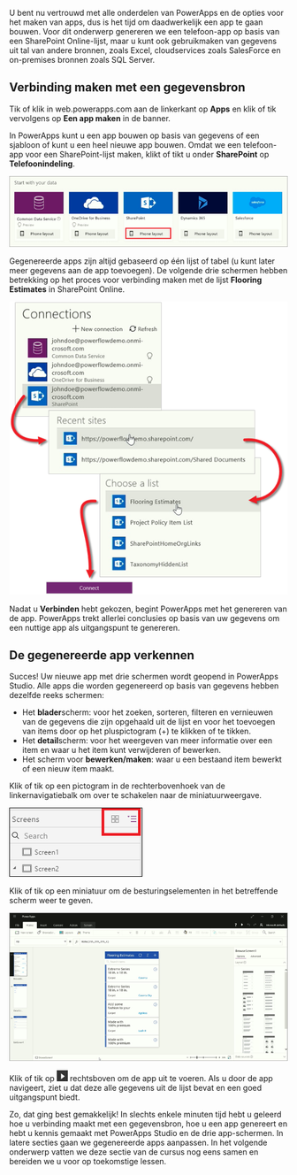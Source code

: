 U bent nu vertrouwd met alle onderdelen van PowerApps en de opties voor het maken van apps, dus is het tijd om daadwerkelijk een app te gaan bouwen. Voor dit onderwerp genereren we een telefoon-app op basis van een SharePoint Online-lijst, maar u kunt ook gebruikmaken van gegevens uit tal van andere bronnen, zoals Excel, cloudservices zoals SalesForce en on-premises bronnen zoals SQL Server.

## <a name="connect-to-a-data-source"></a>Verbinding maken met een gegevensbron
Tik of klik in web.powerapps.com aan de linkerkant op **Apps** en klik of tik vervolgens op **Een app maken** in de banner.

In PowerApps kunt u een app bouwen op basis van gegevens of een sjabloon of kunt u een heel nieuwe app bouwen. Omdat we een telefoon-app voor een SharePoint-lijst maken, klikt of tikt u onder **SharePoint** op **Telefoonindeling**.

![Telefoon-app voor SharePoint-lijst](./media/learning-create-first-app-powerapps/generate-sharepoint-phone.png)

Gegenereerde apps zijn altijd gebaseerd op één lijst of tabel (u kunt later meer gegevens aan de app toevoegen). De volgende drie schermen hebben betrekking op het proces voor verbinding maken met de lijst **Flooring Estimates** in SharePoint Online.

![Verbinding maken met SharePoint Online-lijst](./media/learning-create-first-app-powerapps/generate-connect-list.png)

Nadat u **Verbinden** hebt gekozen, begint PowerApps met het genereren van de app. PowerApps trekt allerlei conclusies op basis van uw gegevens om een nuttige app als uitgangspunt te genereren.

## <a name="explore-the-generated-app"></a>De gegenereerde app verkennen
Succes! Uw nieuwe app met drie schermen wordt geopend in PowerApps Studio. Alle apps die worden gegenereerd op basis van gegevens hebben dezelfde reeks schermen:

* Het **blader**scherm: voor het zoeken, sorteren, filteren en vernieuwen van de gegevens die zijn opgehaald uit de lijst en voor het toevoegen van items door op het pluspictogram (+) te klikken of te tikken.
* Het **detail**scherm: voor het weergeven van meer informatie over een item en waar u het item kunt verwijderen of bewerken.
* Het scherm voor **bewerken/maken**: waar u een bestaand item bewerkt of een nieuw item maakt.

Klik of tik op een pictogram in de rechterbovenhoek van de linkernavigatiebalk om over te schakelen naar de miniatuurweergave. 

![Schakelen tussen weergaven](./media/learning-create-first-app-powerapps/toggle-view.png)

Klik of tik op een miniatuur om de besturingselementen in het betreffende scherm weer te geven.

![De gegenereerde app](./media/learning-create-first-app-powerapps/generate-finished-app.png)

Klik of tik op ![de pijl Voorbeeld van app starten](./media/learning-create-first-app-powerapps/f5-arrow-sm.png) rechtsboven om de app uit te voeren. Als u door de app navigeert, ziet u dat deze alle gegevens uit de lijst bevat en een goed uitgangspunt biedt.

Zo, dat ging best gemakkelijk! In slechts enkele minuten tijd hebt u geleerd hoe u verbinding maakt met een gegevensbron, hoe u een app genereert en hebt u kennis gemaakt met PowerApps Studio en de drie app-schermen. In latere secties gaan we gegenereerde apps aanpassen. In het volgende onderwerp vatten we deze sectie van de cursus nog eens samen en bereiden we u voor op toekomstige lessen.

